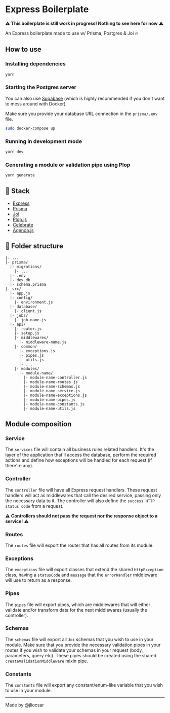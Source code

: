# Express Boilerplate

⚠️ **This boilerplate is still work in progress! Nothing to see here for now** ⚠️ 

An Express boilerplate made to use w/ Prisma, Postgres & Joi 🔥

## How to use

### Installing dependencies

```sh
yarn
```

### Starting the Postgres server

You can also use [Supabase](https://supabase.io/) (which is highly recommended if you don't want to mess around with Docker).

Make sure you provide your database URL connection in the `prisma/.env` file.

```sh
sudo docker-compose up
```

### Running in development mode

```sh
yarn dev
```

### Generating a module or validation pipe using Plop

```sh
yarn generate
```

## 🧰 Stack

- [Express](https://expressjs.com/)
- [Prisma](https://www.prisma.io/)
- [Joi](https://joi.dev/)
- [Plop.js](https://plopjs.com/)
- [Celebrate](https://github.com/arb/celebrate)
- [Agenda.js](https://github.com/agenda/agenda)

## 🌳 Folder structure

```
|- ...
|- prisma/
  |- migrations/
    |- ...
  |- .env
  |- dev.db
  |- schema.prisma
|- src/
  |- app.js
  |- config/
    |- environment.js
  |- database/
    |- client.js
  |- jobs/
    |- job-name.js
  |- api/
    |- router.js
    |- setup.js
    |- middlewares/
      |- middleware-name.js
    |- common/
      |- exceptions.js
      |- pipes.js
      |- utils.js
      |- ...
    |- modules/
      |- module-name/
        |- module-name-controller.js
        |- module-name-routes.js
        |- module-name-schemas.js
        |- module-name-service.js
        |- module-name-exceptions.js
        |- module-name-pipes.js
        |- module-name-constants.js
        |- module-name-utils.js
```

## Module composition

### Service

The `services` file will contain all business rules related handlers. It's the layer of the application that'll access the database, perform the required actions and define how exceptions will be handled for each request (if there're any).

### Controller

The `controller` file will have all Express request handlers. These request handlers will act as middlewares that call the desired service, passing only the necessary data to it. The controller will also define the `success HTTP status code` from a request.

⚠️ **Controllers should not pass the request nor the response object to a service!** ⚠️ 

### Routes

The `routes` file will export the router that has all routes from its module.

### Exceptions

The `exceptions` file will export classes that extend the shared `HttpException` class, having a `statusCode` and `message` that the `errorHandler` middleware will use to return as a response.

### Pipes

The `pipes` file will export pipes, which are middlewares that will either validate and/or transform data for the next middlewares (usually the controller).

### Schemas

The `schemas` file will export all `Joi` schemas that you wish to use in your module. Make sure that you provide the necessary validation pipes in your routes if you wish to validate your schemas in your request (body, parameters, query etc). These pipes should be created using the shared `createValidationMiddleware` mixin pipe.

### Constants

The `constants` file will export any constant/enum-like variable that you wish to use in your module.

---

Made by @jliocsar
